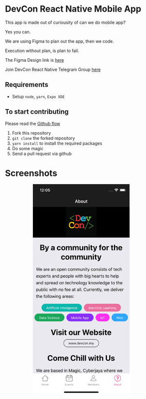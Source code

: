 # DevCon React Native Mobile App

This app is made out of curiousity of can we do mobile app?

Yes you can.

We are using Figma to plan out the app, then we code.

Execution without plan, is plan to fail.

The Figma Design link is [here](https://www.figma.com/file/ZY5SAyPL5OFGWLbZydqIM8V4/DevCon-5-App-Design?node-id=0%3A1)

Join DevCon React Native Telegram Group [here](https://t.me/joinchat/ADNaO0l8x_dIBY3VDyWCLA)


 ## Requirements

 - Setup `node`, `yarn`, `Expo XDE` 

 ## To start contributing

 Please read the [Github flow](https://guides.github.com/introduction/flow/)

 1. Fork this repository
 2. `git clone` the forked repository
 3. `yarn install` to install the required packages
 4. Do some magic
 5. Send a pull request via github

# Screenshots

<center><img src="assets/screenshot.png" alt="alt text" width="320" /></center>